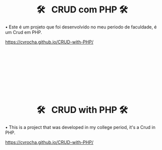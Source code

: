 <h1 align="center">🛠 &nbsp; CRUD com PHP 🛠 &nbsp;</h1>
<p align="left">  </p>

• Este é um projeto que foi desenvolvido no meu periodo de faculdade, é um Crud em PHP.

https://cvrocha.github.io/CRUD-with-PHP/

<br><br><br><br><br><br><br><br>

<h1 align="center">🛠 &nbsp; CRUD with PHP 🛠 &nbsp;</h1>
<p align="left">  </p>

• This is a project that was developed in my college period, it's a Crud in PHP.

https://cvrocha.github.io/CRUD-with-PHP/

